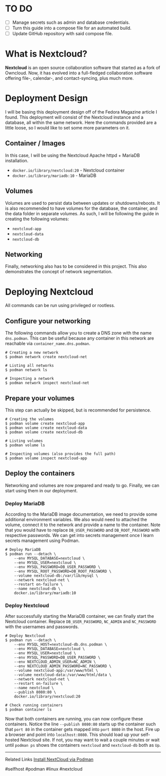 # TO DO
- [ ] Manage secrets such as admin and database credentials.
- [ ] Turn this guide into a compose file for an automated build.
- [ ] Update GitHub repository with said compose file.
# What is Nextcloud?
**Nextcloud** is an open source collaboration software that started as a fork of Owncloud. Now, it has evolved into a full-fledged collaboration software offering file-, calendar-, and contact-syncing, plus much more.

# Deployment Design
I will be basing this deployment design off of the Fedora Magazine article I found. This deployment will consist of the Nextcloud instance and a database, all within the same network. Here the commands provided are a little loose, so I would like to set some more parameters on it.
## Container / Images
In this case, I will be using the Nextcloud Apache httpd + MariaDB installation.
* `docker.io/library/nextcloud:20` - Nextcloud container
* `docker.io/library/mariadb:10` - MariaDB
## Volumes
Volumes are used to persist data between updates or shutdowns/reboots. It is also recommended to have volumes for the database, the container, and the data folder in separate volumes. As such, I will be following the guide in creating the following volumes:
* `nextcloud-app`
* `nextcloud-data`
* `nextcloud-db`
## Networking
Finally, networking also has to be considered in this project. This also demonstrates the concept of network segmentation.
# Deploying Nextcloud
All commands can be run using privileged or rootless.
## Configure your networking
The following commands allow you to create a DNS zone with the name `dns.podman`. This can be useful because any container in this network are reachable via `container_name.dns.podman`.
```
# Creating a new network
$ podman network create nextcloud-net

# Listing all networks
$ podman network ls

# Inspecting a network
$ podman network inspect nextcloud-net
```
## Prepare your volumes
This step can actually be skipped, but is recommended for persistence.
```
# Creating the volumes
$ podman volume create nextcloud-app
$ podman volume create nextcloud-data
$ podman volume create nextcloud-db

# Listing volumes
$ podman volume ls

# Inspecting volumes (also provides the full path)
$ podman volume inspect nextcloud-app
```
## Deploy the containers
Networking and volumes are now prepared and ready to go. Finally, we can start using them in our deployment.
### Deploy MariaDB
According to the MariaDB image documentation, we need to provide some additional environment variables. We also would need to attached the volume, connect it to the network and provide a name to the container.
Note that you would have to replace `DB_USER_PASSWORD` and `DB_ROOT_PASSWORD` with respective passwords. We can get into secrets management once I learn secrets management using Podman.
```
# Deploy MariaDB
$ podman run --detach \
	--env MYSQL_DATABASE=nextcloud \
	--env MYSQL_USER=nextcloud \
	--env MYSQL_PASSWORD=DB_USER_PASSWORD \
	--env MYSQL_ROOT_PASSWORD=DB_ROOT_PASSWORD \
	--volume nextcloud-db:/var/lib/mysql \
	--network nextcloud-net \
	--restart on-failure \
	--name nextcloud-db \
	docker.io/library/mariadb:10
```
### Deploy Nextcloud
After successfully starting the MariaDB container, we can finally start the Nextcloud container. Replace `DB_USER_PASSWORD`, `NC_ADMIN` and `NC_PASSWORD` with the usernames and passwords. 
```
# Deploy Nextcloud
$ podman run --detach \
	--env MYSQL_HOST=nextcloud-db.dns.podman \
	--env MYSQL_DATABASE=nextcloud \
	--env MYSQL_USER=nextcloud \
	--env MYSQL_PASSWORD=DB_USER_PASSWORD \
	--env NEXTCLOUD_ADMIN_USER=NC_ADMIN \
	--env NEXTCLOUD_ADMIN_PASSWORD=NC_PASSWORD \
	--volume nextcloud-app:/var/www/html \
	--volume nextcloud-data:/var/www/html/data \
	--network nextcloud-net \
	--restart on-failure \
	--name nextcloud \
	--publish 8080:80 \
	docker.io/library/nextcloud:20

# Check running containers
$ podman container ls
```
Now that both containers are running, you can now configure these containers. Notice the line `--publish 8080:80` starts up the container such that `port 80` in the container gets mapped into `port 8080` in the host. Fire up a browser and point into `localhost:8080`. This should load up your self-hosted Nextcloud site. If not, you may want to wait a couple minutes or wait until `podman ps` shows the containers `nextcloud` and `nextcloud-db` both as `Up`.

---
Related Links
[Install NextCloud via Podman](https://fedoramagazine.org/nextcloud-20-on-fedora-linux-with-podman/)

#selfhost #podman #linux #nextcloud